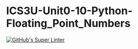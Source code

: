 # ICS3U-Unit0-10-Python-Floating_Point_Numbers

[![GitHub's Super Linter](https://github.com/Rodas-Nega1/ICS3U-Unit0-10-Python-Floating_Point_Numbers/workflows/GitHub's%20Super%20Linter/badge.svg)](https://github.com/Rodas-Nega1/ICS3U-Unit0-10-Python-Floating_Point_Numbers/actions)
